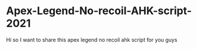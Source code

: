# Apex-Legend-No-recoil-AHK-script-2021
Hi so I want to share this apex legend no recoil ahk script for you guys
